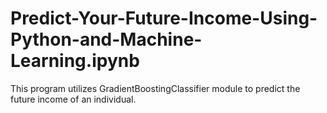 # Predict-Your-Future-Income-Using-Python-and-Machine-Learning.ipynb

This program utilizes GradientBoostingClassifier module to predict the future income of an individual.
